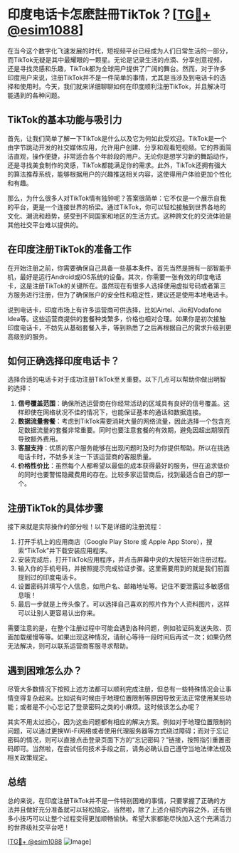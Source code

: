 # 印度电话卡怎麽註冊TikTok？[[TG💪+ @esim1088](https://t.me/s/esim1088)]

在当今这个数字化飞速发展的时代，短视频平台已经成为人们日常生活的一部分，而TikTok无疑是其中最耀眼的一颗星。无论是记录生活的点滴、分享创意视频，还是寻找灵感和乐趣，TikTok都为全球用户提供了广阔的舞台。然而，对于许多印度用户来说，注册TikTok并不是一件简单的事情，尤其是当涉及到电话卡的选择和使用时。今天，我们就来详细聊聊如何在印度顺利注册TikTok，并且解决可能遇到的各种问题。

## TikTok的基本功能与吸引力

首先，让我们简单了解一下TikTok是什么以及它为何如此受欢迎。TikTok是一个由字节跳动开发的社交媒体应用，允许用户创建、分享和观看短视频。它的界面简洁直观，操作便捷，非常适合各个年龄段的用户。无论你是想学习新的舞蹈动作，还是寻找美食制作的灵感，TikTok都能满足你的需求。此外，TikTok还拥有强大的算法推荐系统，能够根据用户的兴趣推送相关内容，这使得用户体验更加个性化和有趣。

那么，为什么很多人对TikTok情有独钟呢？答案很简单：它不仅是一个展示自我的平台，更是一个连接世界的桥梁。通过TikTok，你可以轻松接触到世界各地的文化、潮流和趋势，感受到不同国家和地区的生活方式。这种跨文化的交流体验是其他社交平台难以提供的。

## 在印度注册TikTok的准备工作

在开始注册之前，你需要确保自己具备一些基本条件。首先当然是拥有一部智能手机，最好是运行Android或iOS系统的设备。其次，你需要一张有效的印度电话卡，这是注册TikTok的关键所在。虽然现在有很多人选择使用虚拟号码或者第三方服务进行注册，但为了确保账户的安全性和稳定性，建议还是使用本地电话卡。

说到电话卡，印度市场上有许多运营商可供选择，比如Airtel、Jio和Vodafone Idea等。这些运营商提供的套餐种类繁多，价格也相对合理。如果你是初次接触印度电话卡，不妨先从基础套餐入手，等到熟悉了之后再根据自己的需求升级到更高级别的服务。

## 如何正确选择印度电话卡？

选择合适的电话卡对于成功注册TikTok至关重要。以下几点可以帮助你做出明智的选择：

1. **信号覆盖范围**：确保所选运营商在你经常活动的区域具有良好的信号覆盖。这样即使在网络状况不佳的情况下，也能保证基本的通话和数据连接。
2. **数据流量套餐**：考虑到TikTok需要消耗大量的网络流量，因此选择一个包含充足数据流量的套餐非常重要。同时也要注意套餐的有效期，避免因超出期限而导致额外费用。
3. **客服支持**：优质的客户服务能够在出现问题时及时为你提供帮助。所以在挑选电话卡时，不妨多关注一下该运营商的客服质量。
4. **价格性价比**：虽然每个人都希望以最低的成本获得最好的服务，但在追求低价的同时也要警惕隐藏费用的存在。比较多家运营商后，找到最适合自己的那一个。

## 注册TikTok的具体步骤

接下来就是实际操作的部分啦！以下是详细的注册流程：

1. 打开手机上的应用商店（Google Play Store 或 Apple App Store），搜索“TikTok”并下载安装应用程序。
2. 安装完成后，打开TikTok应用程序，并点击屏幕中央的大按钮开始注册过程。
3. 输入你的手机号码，并按照提示完成验证步骤。这里需要用到的就是我们前面提到过的印度电话卡。
4. 设置密码并填写个人信息，如用户名、邮箱地址等。记住不要泄露过多敏感信息哦！
5. 最后一步就是上传头像了。可以选择自己喜欢的照片作为个人资料图片，这样可以让别人更容易认出你来。

需要注意的是，在整个注册过程中可能会遇到各种问题，例如验证码发送失败、页面加载缓慢等等。如果出现这种情况，请耐心等待一段时间后再试一次；如果仍然无法解决，则可以联系运营商客服寻求帮助。

## 遇到困难怎么办？

尽管大多数情况下按照上述方法都可以顺利完成注册，但总有一些特殊情况会让事情变得复杂起来。比如说有时候由于地理位置限制等原因导致无法正常使用某些功能；或者是不小心忘记了登录密码之类的小麻烦。这时候该怎么办呢？

其实不用太过担心，因为这些问题都有相应的解决方案。例如对于地理位置限制的问题，可以通过更换Wi-Fi网络或者使用代理服务器等方式绕过障碍；而对于忘记密码的情况，则可以直接点击登录页面下方的“忘记密码？”链接，按照指引重置密码即可。当然啦，在尝试任何技术手段之前，请务必确认自己遵守当地法律法规及相关政策规定。

## 总结

总的来说，在印度注册TikTok并不是一件特别困难的事情，只要掌握了正确的方法并且做好充分准备就可以轻松搞定。当然啦，除了上述介绍的内容之外，还有很多小技巧可以让整个过程变得更加顺畅愉快。希望大家都能尽快加入这个充满活力的世界级社交平台吧！

[[TG💪+ @esim1088](https://t.me/s/esim1088) ![Image](https://i.postimg.cc/4NQfJmqS/Snipaste-2025-05-13-00-14-12.png)]